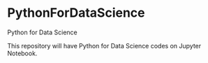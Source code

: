 # PythonForDataScience
Python for Data Science

This repository will have Python for Data Science codes on Jupyter Notebook.
